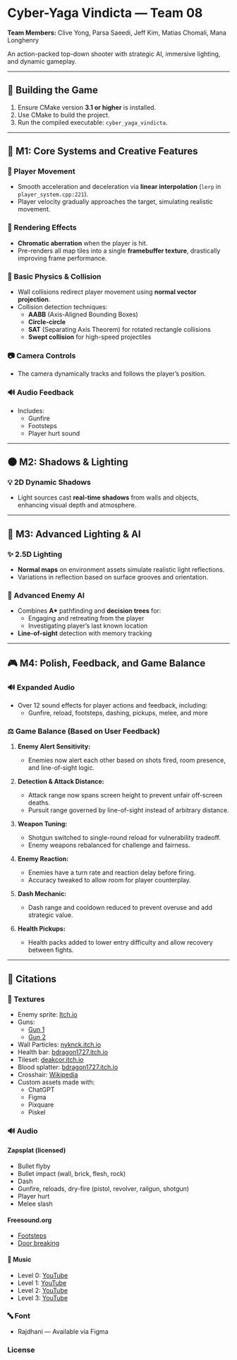 # Cyber-Yaga Vindicta — Team 08  
**Team Members:** Clive Yong, Parsa Saeedi, Jeff Kim, Matias Chomali, Mana Longhenry  

An action-packed top-down shooter with strategic AI, immersive lighting, and dynamic gameplay.

---

## 🔧 Building the Game

1. Ensure CMake version **3.1 or higher** is installed.
2. Use CMake to build the project.
3. Run the compiled executable: `cyber_yaga_vindicta`.

---

## 🧪 M1: Core Systems and Creative Features

### 🔄 Player Movement
- Smooth acceleration and deceleration via **linear interpolation** (`lerp` in `player_system.cpp:221`).
- Player velocity gradually approaches the target, simulating realistic movement.

### 🎨 Rendering Effects
- **Chromatic aberration** when the player is hit.
- Pre-renders all map tiles into a single **framebuffer texture**, drastically improving frame performance.

### 🧱 Basic Physics & Collision
- Wall collisions redirect player movement using **normal vector projection**.
- Collision detection techniques:
  - **AABB** (Axis-Aligned Bounding Boxes)
  - **Circle-circle**
  - **SAT** (Separating Axis Theorem) for rotated rectangle collisions
  - **Swept collision** for high-speed projectiles

### 📷 Camera Controls
- The camera dynamically tracks and follows the player’s position.

### 🔊 Audio Feedback
- Includes:
  - Gunfire
  - Footsteps
  - Player hurt sound

---

## 🌑 M2: Shadows & Lighting

### 💡 2D Dynamic Shadows
- Light sources cast **real-time shadows** from walls and objects, enhancing visual depth and atmosphere.

---

## 🔦 M3: Advanced Lighting & AI

### ✨ 2.5D Lighting
- **Normal maps** on environment assets simulate realistic light reflections.
- Variations in reflection based on surface grooves and orientation.

### 🧠 Advanced Enemy AI
- Combines **A\*** pathfinding and **decision trees** for:
  - Engaging and retreating from the player
  - Investigating player’s last known location
- **Line-of-sight** detection with memory tracking

---

## 🎮 M4: Polish, Feedback, and Game Balance

### 🔊 Expanded Audio
- Over 12 sound effects for player actions and feedback, including:
  - Gunfire, reload, footsteps, dashing, pickups, melee, and more

### ⚖️ Game Balance (Based on User Feedback)
1. **Enemy Alert Sensitivity:**
   - Enemies now alert each other based on shots fired, room presence, and line-of-sight logic.

2. **Detection & Attack Distance:**
   - Attack range now spans screen height to prevent unfair off-screen deaths.
   - Pursuit range governed by line-of-sight instead of arbitrary distance.

3. **Weapon Tuning:**
   - Shotgun switched to single-round reload for vulnerability tradeoff.
   - Enemy weapons rebalanced for challenge and fairness.

4. **Enemy Reaction:**
   - Enemies have a turn rate and reaction delay before firing.
   - Accuracy tweaked to allow room for player counterplay.

5. **Dash Mechanic:**
   - Dash range and cooldown reduced to prevent overuse and add strategic value.

6. **Health Pickups:**
   - Health packs added to lower entry difficulty and allow recovery between fights.

---

## 📜 Citations

### 🎨 Textures

- Enemy sprite: [Itch.io](https://itch.io/queue/c/5235441/top-down-shooter?game_id=889128)
- Guns: 
  - [Gun 1](https://itch.io/queue/c/5235441/top-down-shooter?game_id=2065422)
  - [Gun 2](https://itch.io/queue/c/5235441/top-down-shooter?game_id=3233191)
- Wall Particles: [nyknck.itch.io](https://nyknck.itch.io/fx062)
- Health bar: [bdragon1727.itch.io](https://bdragon1727.itch.io/basic-pixel-health-bar-and-scroll-bar)
- Tileset: [deakcor.itch.io](https://deakcor.itch.io/zelda-like-futuristic-tileset)
- Blood splatter: [bdragon1727.itch.io](https://bdragon1727.itch.io/free-smoke-fx-pixel-2)
- Crosshair: [Wikipedia](https://en.m.wikipedia.org/wiki/File:Crosshairs_Red.svg)
- Custom assets made with:
  - ChatGPT
  - Figma
  - Pixquare
  - Piskel

### 🔊 Audio

#### Zapsplat (licensed)
- Bullet flyby
- Bullet impact (wall, brick, flesh, rock)
- Dash
- Gunfire, reloads, dry-fire (pistol, revolver, railgun, shotgun)
- Player hurt
- Melee slash

#### Freesound.org
- [Footsteps](https://freesound.org/people/florianreichelt/sounds/459964/)
- [Door breaking](https://freesound.org/people/qubodup/sounds/160213/)

#### 🎵 Music
- Level 0: [YouTube](https://youtu.be/MoLSQPtyLWE?si=Adyq-TSqofpCo6Bf)
- Level 1: [YouTube](https://youtu.be/RpzKNnw1Jog?si=E3uo4Vo1StSkxuoP)
- Level 2: [YouTube](https://www.youtube.com/watch?v=VEQ2oEnDYms)
- Level 3: [YouTube](https://youtu.be/J_6HIlpkDCI?si=8lYtRmSThSUS3wEH)

### 🔤 Font
- Rajdhani — Available via Figma

### License
